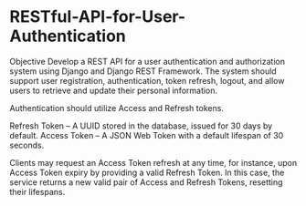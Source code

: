 # RESTful-API-for-User-Authentication
Objective 
Develop a REST API for a user authentication and authorization system using Django and Django REST Framework. The system should support user registration, authentication, token refresh, logout, and allow users to retrieve and update their personal information.

Authentication should utilize Access and Refresh tokens.

Refresh Token – A UUID stored in the database, issued for 30 days by default.
Access Token – A JSON Web Token with a default lifespan of 30 seconds.

Clients may request an Access Token refresh at any time, for instance, upon Access Token expiry by providing a valid Refresh Token. In this case, the service returns a new valid pair of Access and Refresh Tokens, resetting their lifespans.
